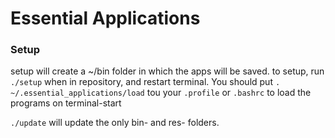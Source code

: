 # Essential Applications

### Setup

setup will create a ~/bin folder in which the apps will be saved.
to setup, run `./setup` when in repository, and restart terminal.
You should put `. ~/.essential_applications/load` tou your `.profile` or `.bashrc` to load the programs on terminal-start

`./update` will update the only bin- and res- folders.

